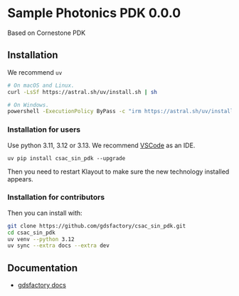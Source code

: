 # Sample Photonics PDK 0.0.0

Based on Cornestone PDK

## Installation

We recommend `uv`

```bash
# On macOS and Linux.
curl -LsSf https://astral.sh/uv/install.sh | sh
```

```bash
# On Windows.
powershell -ExecutionPolicy ByPass -c "irm https://astral.sh/uv/install.ps1 | iex"
```

### Installation for users

Use python 3.11, 3.12 or 3.13. We recommend [VSCode](https://code.visualstudio.com/) as an IDE.

```
uv pip install csac_sin_pdk --upgrade
```

Then you need to restart Klayout to make sure the new technology installed appears.

### Installation for contributors


Then you can install with:

```bash
git clone https://github.com/gdsfactory/csac_sin_pdk.git
cd csac_sin_pdk
uv venv --python 3.12
uv sync --extra docs --extra dev
```

## Documentation

- [gdsfactory docs](https://gdsfactory.github.io/gdsfactory/)
